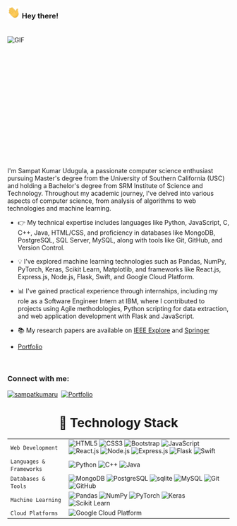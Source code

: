 

### <img src="https://github.com/vishant-mehta/vishant-mehta/blob/main/hello.gif" width="29px"> Hey there! <br><br>

<img align="right" alt="GIF" src="https://user-images.githubusercontent.com/74038190/225813708-98b745f2-7d22-48cf-9150-083f1b00d6c9.gif" width="526" height="296" />



I'm Sampat Kumar Udugula, a passionate computer science enthusiast pursuing Master's degree from the University of Southern California (USC) and holding a Bachelor's degree from SRM Institute of Science and Technology. Throughout my academic journey, I've delved into various aspects of computer science, from analysis of algorithms to web technologies and machine learning.

- 👉 My technical expertise includes languages like Python, JavaScript, C, C++, Java, HTML/CSS, and proficiency in databases like MongoDB, PostgreSQL, SQL Server, MySQL, along with tools like Git, GitHub, and Version Control.

- 💡 I've explored machine learning technologies such as Pandas, NumPy, PyTorch, Keras, Scikit Learn, Matplotlib, and frameworks like React.js, Express.js, Node.js, Flask, Swift, and Google Cloud Platform.

- 📊 I've gained practical experience through internships, including my role as a Software Engineer Intern at IBM, where I contributed to projects using Agile methodologies, Python scripting for data extraction, and web application development with Flask and JavaScript.

- 📚 My research papers are available on [IEEE Explore](https://ieeexplore.ieee.org/document/9702842) and [Springer](https://link.springer.com/chapter/10.1007/978-981-19-1844-5_14)

- [Portfolio](https://portfolio-dev-sigma-six.vercel.app)

<br />

<h3 align="left">Connect with me:</h3>
<p align="left">

<a href="https://linkedin.com/in/sampatkumaru" target="_blank"><img src="https://img.shields.io/badge/LinkedIn-0077B5?style=for-the-badge&logo=linkedin&logoColor=white" alt="sampatkumaru" /></a>&nbsp;
<a href="https://sampat20.github.io/Portfolio" target="_blank"><img src="https://img.shields.io/badge/Portfolio-%23007D00.svg?&style=for-the-badge&logo=Portfolio&logoColor=white" alt="Portfolio" /></a>

</p>



<h1 align="center"> 🚀 Technology Stack</h1>

|               |           |
|       ---     |    ---    |
| `Web Development`     | ![HTML5](https://img.shields.io/badge/-HTML5-CC2400?style=for-the-badge&logo=html5&logoColor=white) ![CSS3](https://img.shields.io/badge/-CSS3-E24800?style=for-the-badge&logo=css3) ![Bootstrap](https://img.shields.io/badge/Bootstrap-563D7C?style=for-the-badge&logo=bootstrap&logoColor=white) ![JavaScript](https://img.shields.io/badge/JavaScript-F7DF1E?style=for-the-badge&logo=javascript&logoColor=black) ![React.js](https://img.shields.io/badge/react-%2320232a.svg?style=for-the-badge&logo=react&logoColor=%2361DAFB) ![Node.js](https://img.shields.io/badge/node.js-6DA55F?style=for-the-badge&logo=node.js&logoColor=white) ![Express.js](https://img.shields.io/badge/Express.js-000000?style=for-the-badge&logo=express&logoColor=white) ![Flask](https://img.shields.io/badge/flask-%23000.svg?style=for-the-badge&logo=flask&logoColor=white) ![Swift](https://img.shields.io/badge/Swift-FA7343?style=for-the-badge&logo=swift&logoColor=white) |
| `Languages & Frameworks`   | ![Python](https://img.shields.io/badge/Python-14354C?style=for-the-badge&logo=python&logoColor=white) ![C++](https://img.shields.io/badge/-C++-00599C?style=for-the-badge&logo=c%2B%2B&logoColor=white) ![Java](https://img.shields.io/badge/-java-%23ED8B00?style=for-the-badge&logo=Java&logoColor=white)  |
| `Databases & Tools`       | ![MongoDB](https://img.shields.io/badge/MongoDB-%234ea94b.svg?style=for-the-badge&logo=mongodb&logoColor=white) ![PostgreSQL](https://img.shields.io/badge/PostgreSQL-316192?style=for-the-badge&logo=postgresql&logoColor=white) ![sqlite](https://img.shields.io/badge/SQLite-07405E?style=for-the-badge&logo=sqlite&logoColor=white) ![MySQL](https://img.shields.io/badge/MySQL-00000F?style=for-the-badge&logo=mysql&logoColor=white) ![Git](https://img.shields.io/badge/Git-F05032?style=for-the-badge&logo=git&logoColor=white) ![GitHub](https://img.shields.io/badge/GitHub-100000?style=for-the-badge&logo=github&logoColor=white) |
| `Machine Learning` | ![Pandas](https://img.shields.io/badge/pandas-%23150458.svg?style=for-the-badge&logo=pandas&logoColor=white) ![NumPy](https://img.shields.io/badge/numpy-%23013243.svg?style=for-the-badge&logo=numpy&logoColor=white) ![PyTorch](https://img.shields.io/badge/PyTorch-%23EE4C2C.svg?style=for-the-badge&logo=PyTorch&logoColor=white) ![Keras](https://img.shields.io/badge/Keras-%23D00000.svg?style=for-the-badge&logo=Keras&logoColor=white) ![Scikit Learn](https://img.shields.io/badge/scikit--learn-%23F7931E.svg?style=for-the-badge&logo=scikit-learn&logoColor=white) |
| `Cloud Platforms` | ![Google Cloud Platform](https://img.shields.io/badge/Google%20Cloud-4285F4?style=for-the-badge&logo=google-cloud&logoColor=white) |


<br/>
